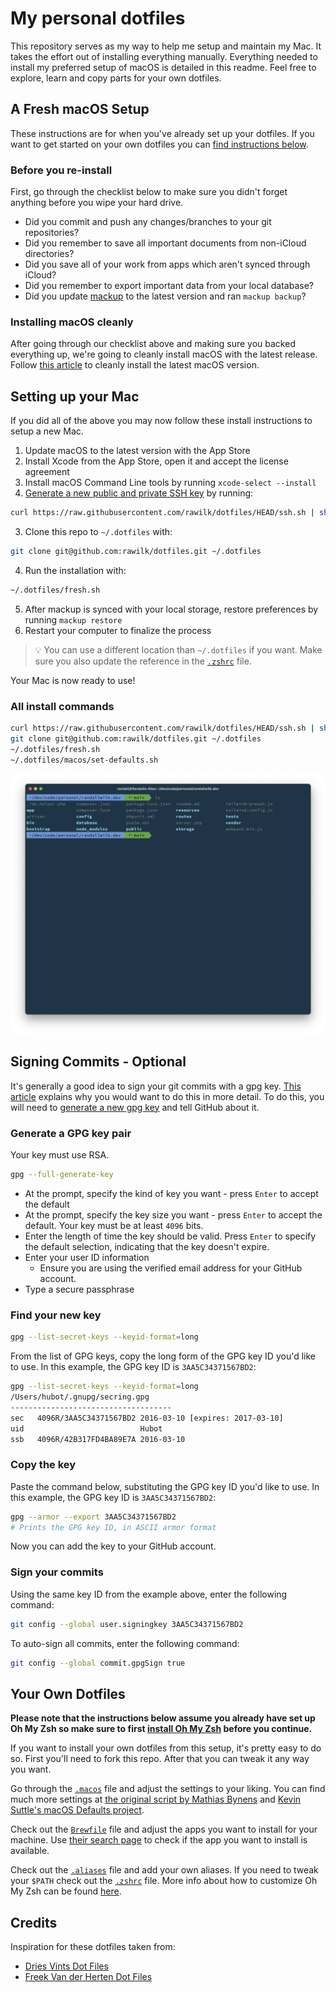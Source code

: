 # My personal dotfiles
This repository serves as my way to help me setup and maintain my Mac. It takes the effort out of installing
everything manually. Everything needed to install my preferred setup of macOS is detailed in this readme. Feel free
to explore, learn and copy parts for your own dotfiles.

## A Fresh macOS Setup
These instructions are for when you've already set up your dotfiles. If you want to get started on your own dotfiles you can
[find instructions below](#your-own-dotfiles).

### Before you re-install
First, go through the checklist below to make sure you didn't forget anything before you wipe your hard drive.
- Did you commit and push any changes/branches to your git repositories?
- Did you remember to save all important documents from non-iCloud directories?
- Did you save all of your work from apps which aren't synced through iCloud?
- Did you remember to export important data from your local database?
- Did you update [mackup](https://github.com/lra/mackup) to the latest version and ran `mackup backup`?

### Installing macOS cleanly
After going through our checklist above and making sure you backed everything up, we're going to cleanly install macOS with the latest release. Follow [this article](https://www.imore.com/how-do-clean-install-macos) to cleanly install the latest macOS version.

## Setting up your Mac
If you did all of the above you may now follow these install instructions to setup a new Mac.

1. Update macOS to the latest version with the App Store
2. Install Xcode from the App Store, open it and accept the license agreement
3. Install macOS Command Line tools by running `xcode-select --install`
4. [Generate a new public and private SSH key](https://docs.github.com/en/github/authenticating-to-github/generating-a-new-ssh-key-and-adding-it-to-the-ssh-agent) by running:
```bash
curl https://raw.githubusercontent.com/rawilk/dotfiles/HEAD/ssh.sh | sh -s "<your-email-address>"
```
3. Clone this repo to `~/.dotfiles` with:
```bash
git clone git@github.com:rawilk/dotfiles.git ~/.dotfiles
```
4. Run the installation with:
```bash
~/.dotfiles/fresh.sh
```
5. After mackup is synced with your local storage, restore preferences by running `mackup restore`
6. Restart your computer to finalize the process

> 💡 You can use a different location than `~/.dotfiles` if you want. Make sure you also update the reference in the [`.zshrc`](./shell/.zshrc#L2) file.

Your Mac is now ready to use!

### All install commands

```bash
curl https://raw.githubusercontent.com/rawilk/dotfiles/HEAD/ssh.sh | sh -s "<your-email-address>"
git clone git@github.com:rawilk/dotfiles.git ~/.dotfiles
~/.dotfiles/fresh.sh
~/.dotfiles/macos/set-defaults.sh
```

![screenshot](https://github.com/rawilk/dotfiles/blob/master/docs/screenshot.png)

## Signing Commits - Optional
It's generally a good idea to sign your git commits with a gpg key. [This article](https://withblue.ink/2020/05/17/how-and-why-to-sign-git-commits.html) explains why you would want to do this in more detail. To do this, you will need to [generate a new gpg key](https://docs.github.com/en/authentication/managing-commit-signature-verification/generating-a-new-gpg-key) and tell GitHub about it.

### Generate a GPG key pair
Your key must use RSA.
```bash
gpg --full-generate-key
```

- At the prompt, specify the kind of key you want - press `Enter` to accept the default
- At the prompt, specify the key size you want - press `Enter` to accept the default. Your key must be at least `4096` bits.
- Enter the length of time the key should be valid. Press `Enter` to specify the default selection, indicating that the key doesn't expire.
- Enter your user ID information
  - Ensure you are using the verified email address for your GitHub account.
- Type a secure passphrase

### Find your new key
```bash
gpg --list-secret-keys --keyid-format=long
```

From the list of GPG keys, copy the long form of the GPG key ID you'd like to use. In this example, the GPG key ID is `3AA5C34371567BD2`:
```bash
gpg --list-secret-keys --keyid-format=long
/Users/hubot/.gnupg/secring.gpg
------------------------------------
sec   4096R/3AA5C34371567BD2 2016-03-10 [expires: 2017-03-10]
uid                          Hubot 
ssb   4096R/42B317FD4BA89E7A 2016-03-10
```

### Copy the key
Paste the command below, substituting the GPG key ID you'd like to use. In this example, the GPG key ID is `3AA5C34371567BD2`:
```bash
gpg --armor --export 3AA5C34371567BD2
# Prints the GPG key ID, in ASCII armor format
```

Now you can add the key to your GitHub account.

### Sign your commits
Using the same key ID from the example above, enter the following command:
```bash
git config --global user.signingkey 3AA5C34371567BD2
```

To auto-sign all commits, enter the following command:
```bash
git config --global commit.gpgSign true
```

## Your Own Dotfiles
**Please note that the instructions below assume you already have set up Oh My Zsh so make sure to first [install Oh My Zsh](https://github.com/robbyrussell/oh-my-zsh#getting-started) before you continue.**

If you want to install your own dotfiles from this setup, it's pretty easy to do so. First you'll need to fork this repo. After that you can tweak it any way you want.

Go through the [`.macos`](./macos/.set-defaults.sh) file and adjust the settings to your liking. You can find much more settings at [the original script by Mathias Bynens](https://github.com/mathiasbynens/dotfiles/blob/master/.macos) and [Kevin Suttle's macOS Defaults project](https://github.com/kevinSuttle/MacOS-Defaults).

Check out the [`Brewfile`](./Brewfile) file and adjust the apps you want to install for your machine. Use [their search page](https://caskroom.github.io/search) to check if the app you want to install is available.

Check out the [`.aliases`](./shell/.aliases) file and add your own aliases. If you need to tweak your `$PATH` check out the [`.zshrc`](./shell/.zshrc) file. More info about how to customize Oh My Zsh can be found [here](https://github.com/robbyrussell/oh-my-zsh/wiki/Customization).

## Credits
Inspiration for these dotfiles taken from:

- [Dries Vints Dot Files](https://github.com/driesvints/dotfiles)
- [Freek Van der Herten Dot Files](https://github.com/freekmurze/dotfiles)